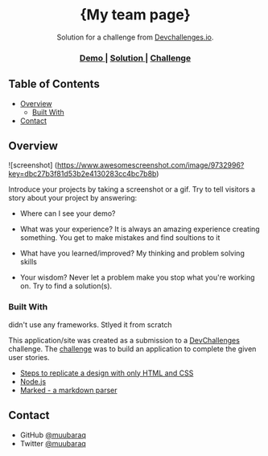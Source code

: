 

<h1 align="center">{My team page}</h1>

<div align="center">
   Solution for a challenge from  <a href="http://devchallenges.io" target="_blank">Devchallenges.io</a>.
</div>

<div align="center">
  <h3>
    <a href="httpshttps://optimistic-johnson-d14890.netlify.app}">
      Demo
    </a>
    <span> | </span>
    <a href="https://https://github.com/muubaraq/teampage}">
      Solution
    </a>
    <span> | </span>
    <a href="https://devchallenges.io/challenges/hhmesazsqgKXrTkYkt0U">
      Challenge
    </a>
  </h3>
</div>

<!-- TABLE OF CONTENTS -->

## Table of Contents

- [Overview](#overview)
  - [Built With](#built-with)
- [Contact](#contact)


<!-- OVERVIEW -->

## Overview

![screenshot] (https://www.awesomescreenshot.com/image/9732996?key=dbc27b3f81d53b2e4130283cc4bc7b8b)

Introduce your projects by taking a screenshot or a gif. Try to tell visitors a story about your project by answering:

- Where can I see your demo?

- What was your experience? It is always an amazing experience creating something. You get to make mistakes and find soultions to it

- What have you learned/improved? My thinking and problem solving skills

- Your wisdom? Never let a problem make you stop what you're working on. Try to find a solution(s).

### Built With
didn't use any frameworks. Stlyed it from scratch



This application/site was created as a submission to a [DevChallenges](https://devchallenges.io/challenges) challenge. The [challenge](https://devchallenges.io/challenges/hhmesazsqgKXrTkYkt0U) was to build an application to complete the given user stories.


- [Steps to replicate a design with only HTML and CSS](https://devchallenges-blogs.web.app/how-to-replicate-design/)
- [Node.js](https://nodejs.org/)
- [Marked - a markdown parser](https://github.com/chjj/marked)

## Contact

- GitHub [@muubaraq](https://{github.com/muubaraq})
- Twitter [@muubaraq](https://{twitter.com/muubaraq})
